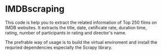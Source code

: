 # IMDBscraping
This code is help you to extract the related information of Top 250 films on IMDB websites.
It extracts the title, date, cetificate rate, duration time, rating, number of participants in rating and director's name.

The prefrable way of usage is to build the virtual enviroment and install the requried dependencies especially the Scrapy library. 
